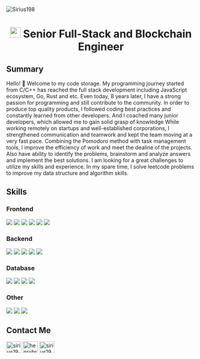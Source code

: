 <p align="left"> <img src="https://komarev.com/ghpvc/?username=atosdev&label=Profile%20views&color=0e75b6&style=for-the-badge" alt="Sirius198" /> </p>

<h1 align="center">
  <img src="https://media.giphy.com/media/hvRJCLFzcasrR4ia7z/giphy.gif" width="28">
  Senior Full-Stack and Blockchain Engineer
</h1>

## Summary

<p align="center">
  <div align="left" width="80%">
Hello! 👋
Welcome to my code storage.
My programming journey started from C/C++ has reached the full stack development including JavaScript ecosystem, Go, Rust and etc.
Even today, 8 years later, I have a strong passion for programming and still contribute to the community.
In order to produce top quality products, I followed coding best practices and constantly learned from other developers.
And I coached many junior developers, which allowed me to gain solid grasp of knowledge
While working remotely on startups and well-established corporations, I strengthened communication and teamwork and kept the team moving at a very fast pace.
Combining the Pomodoro method with task management tools, I improve the efficiency of work and meet the dealine of the projects.
Also have ability to identify the problems, brainstorm and analyze answers and implement the best solutions.
I am looking for a great challenges to utilize my skills and experience.
In my spare time, I solve leetcode problems to improve my data structure and algorithm skills.
  </div>
</p>

## Skills

### Frontend

![](https://img.shields.io/badge/JavaScript-323330?style=for-the-badge&logo=javascript&logoColor=F7DF1E)
![](https://img.shields.io/badge/TypeScript-007ACC?style=for-the-badge&logo=typescript&logoColor=white)
![](https://img.shields.io/badge/React-20232A?style=for-the-badge&logo=react&logoColor=61DAFB)
![](https://img.shields.io/badge/Vue.js-35495E?style=for-the-badge&logo=vue.js&logoColor=4FC08D)
![](https://img.shields.io/badge/Next.js-0082C9?style=for-the-badge&logo=next&logoColor=white)
![](https://img.shields.io/badge/Nuxt.js-0092C9?style=for-the-badge&logo=nuxt&logoColor=white)

### Backend

![](https://img.shields.io/badge/Go-00ADD8?style=for-the-badge&logo=go&logoColor=white)
![](https://img.shields.io/badge/Rust-000000?style=for-the-badge&logo=rust&logoColor=white)
![](https://img.shields.io/badge/PHP-777BB4?style=for-the-badge&logo=php&logoColor=white)
![](https://img.shields.io/badge/Laravel-FF2D20?style=for-the-badge&logo=laravel&logoColor=white)
![](https://img.shields.io/badge/Node.js-43853D?style=for-the-badge&logo=node.js&logoColor=white)

### Database

![](https://img.shields.io/badge/MySQL-00000F?style=for-the-badge&logo=mysql&logoColor=white)
![](https://img.shields.io/badge/PostgreSQL-316192?style=for-the-badge&logo=postgresql&logoColor=white)
![](https://img.shields.io/badge/MongoDB-4EA94B?style=for-the-badge&logo=mongodb&logoColor=white)
![](https://img.shields.io/badge/Redis-%23DD0031.svg?&style=for-the-badge&logo=redis&logoColor=white)

### Other

![](https://img.shields.io/badge/GIT-E44C30?style=for-the-badge&logo=git&logoColor=white)
![](https://img.shields.io/badge/Docker-%23DD0031.svg?&style=for-the-badge&logo=docker&logoColor=white)
![](https://img.shields.io/badge/Nginx-%23DD0031.svg?&style=for-the-badge&logo=nginx&logoColor=white)

## Contact Me

<p align="left">
<a href="https://dev.to/sirius198" target="blank">
<img align="center" src="https://raw.githubusercontent.com/rahuldkjain/github-profile-readme-generator/master/src/images/icons/Social/devto.svg" alt="sirius198" height="30" width="40" /></a>
<a href="https://www.behance.net/henrybrown" target="blank"><img align="center" src="https://raw.githubusercontent.com/rahuldkjain/github-profile-readme-generator/master/src/images/icons/Social/behance.svg" alt="henrybrown" height="30" width="40" /></a>
<a href="https://www.leetcode.com/sirius198" target="blank"><img align="center" src="https://raw.githubusercontent.com/rahuldkjain/github-profile-readme-generator/master/src/images/icons/Social/leet-code.svg" alt="sirius198" height="30" width="40" /></a>
</p>
